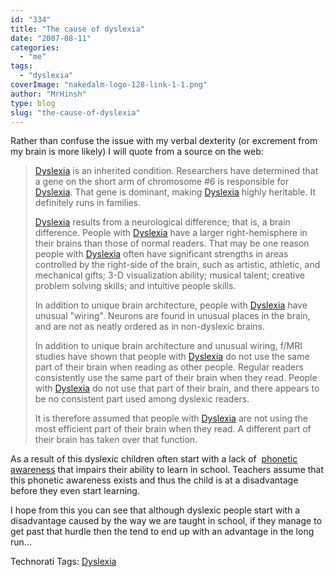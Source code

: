 ```yaml
---
id: "334"
title: "The cause of dyslexia"
date: "2007-08-11"
categories:
  - "me"
tags:
  - "dyslexia"
coverImage: "nakedalm-logo-128-link-1-1.png"
author: "MrHinsh"
type: blog
slug: "the-cause-of-dyslexia"
---
```


Rather than confuse the issue with my verbal dexterity (or excrement from my brain is more likely) I will quote from a source on the web:

> [Dyslexia](http://www.dyslexia.tv/freethinkersu/dyslexic_dictionary.htm "Multi-dimensional FreeThinking") is an inherited condition. Researchers have determined that a gene on the short arm of chromosome #6 is responsible for [Dyslexia](http://www.dyslexia.tv/freethinkersu/dyslexic_dictionary.htm "Multi-dimensional FreeThinking"). That gene is dominant, making [Dyslexia](http://www.dyslexia.tv/freethinkersu/dyslexic_dictionary.htm "Multi-dimensional FreeThinking") highly heritable. It definitely runs in families.
>
> [Dyslexia](http://www.dyslexia.tv/freethinkersu/dyslexic_dictionary.htm "Multi-dimensional FreeThinking") results from a neurological difference; that is, a brain difference. People with [Dyslexia](http://www.dyslexia.tv/freethinkersu/dyslexic_dictionary.htm "Multi-dimensional FreeThinking") have a larger right-hemisphere in their brains than those of normal readers. That may be one reason people with [Dyslexia](http://www.dyslexia.tv/freethinkersu/dyslexic_dictionary.htm "Multi-dimensional FreeThinking") often have significant strengths in areas controlled by the right-side of the brain, such as artistic, athletic, and mechanical gifts; 3-D visualization ability; musical talent; creative problem solving skills; and intuitive people skills.
>
> In addition to unique brain architecture, people with [Dyslexia](http://www.dyslexia.tv/freethinkersu/dyslexic_dictionary.htm "Multi-dimensional FreeThinking") have unusual "wiring". Neurons are found in unusual places in the brain, and are not as neatly ordered as in non-dyslexic brains.
>
> In addition to unique brain architecture and unusual wiring, f/MRI studies have shown that people with [Dyslexia](http://www.dyslexia.tv/freethinkersu/dyslexic_dictionary.htm "Multi-dimensional FreeThinking") do not use the same part of their brain when reading as other people. Regular readers consistently use the same part of their brain when they read. People with [Dyslexia](http://www.dyslexia.tv/freethinkersu/dyslexic_dictionary.htm "Multi-dimensional FreeThinking") do not use that part of their brain, and there appears to be no consistent part used among dyslexic readers.
>
> It is therefore assumed that people with [Dyslexia](http://www.dyslexia.tv/freethinkersu/dyslexic_dictionary.htm "Multi-dimensional FreeThinking") are not using the most efficient part of their brain when they read. A different part of their brain has taken over that function.

As a result of this dyslexic children often start with a lack of  [phonetic awareness](http://www.dys-add.com/define.html#Phonemic) that impairs their ability to learn in school. Teachers assume that this phonetic awareness exists and thus the child is at a disadvantage before they even start learning.

I hope from this you can see that although dyslexic people start with a disadvantage caused by the way we are taught in school, if they manage to get past that hurdle then the tend to end up with an advantage in the long run...

Technorati Tags: [Dyslexia](http://technorati.com/tags/Dyslexia)
